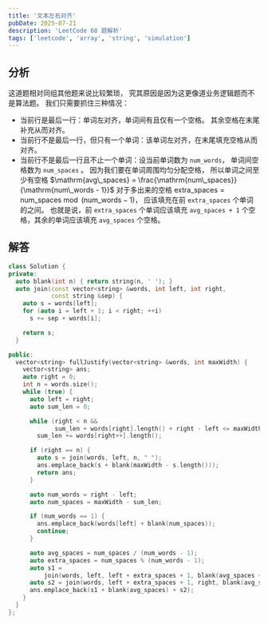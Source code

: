 ```yaml
---
title: '文本左右对齐'
pubDate: 2025-07-21
description: 'LeetCode 68 题解析'
tags: ['leetcode', 'array', 'string', 'simulation']
---
```


## 分析

这道题相对同组其他题来说比较繁琐，
究其原因是因为这更像道业务逻辑题而不是算法题。
我们只需要抓住三种情况：

- 当前行是最后一行：单词左对齐，单词间有且仅有一个空格。
  其余空格在末尾补充从而对齐。
- 当前行不是最后一行，但只有一个单词：该单词左对齐，在末尾填充空格从而对齐。
- 当前行不是最后一行且不止一个单词：设当前单词数为 `num_words`，
  单词间空格数为 `num_spaces` 。
  因为我们要在单词周围均匀分配空格，
  所以单词之间至少有空格
  $\mathrm{avg\_spaces} = \frac{\mathrm{num\_spaces}}{\mathrm{num\_words - 1}}$
  对于多出来的空格
  $\mathrm{extra\_spaces} = \mathrm{num\_spaces}\bmod{(\mathrm{num\_words} - 1)}$，
  应该填充在前 `extra_spaces` 个单词的之间。
  也就是说，前 `extra_spaces` 个单词应该填充 `avg_spaces + 1` 个空格，其余的单词应该填充 `avg_spaces` 个空格。

## 解答

```cpp
class Solution {
private:
  auto blank(int n) { return string(n, ' '); }
  auto join(const vector<string> &words, int left, int right,
            const string &sep) {
    auto s = words[left];
    for (auto i = left + 1; i < right; ++i)
      s += sep + words[i];

    return s;
  }

public:
  vector<string> fullJustify(vector<string> &words, int maxWidth) {
    vector<string> ans;
    auto right = 0;
    int n = words.size();
    while (true) {
      auto left = right;
      auto sum_len = 0;

      while (right < n &&
             sum_len + words[right].length() + right - left <= maxWidth)
        sum_len += words[right++].length();

      if (right == n) {
        auto s = join(words, left, n, " ");
        ans.emplace_back(s + blank(maxWidth - s.length()));
        return ans;
      }

      auto num_words = right - left;
      auto num_spaces = maxWidth - sum_len;

      if (num_words == 1) {
        ans.emplace_back(words[left] + blank(num_spaces));
        continue;
      }

      auto avg_spaces = num_spaces / (num_words - 1);
      auto extra_spaces = num_spaces % (num_words - 1);
      auto s1 =
          join(words, left, left + extra_spaces + 1, blank(avg_spaces + 1));
      auto s2 = join(words, left + extra_spaces + 1, right, blank(avg_spaces));
      ans.emplace_back(s1 + blank(avg_spaces) + s2);
    }
  }
};
```
